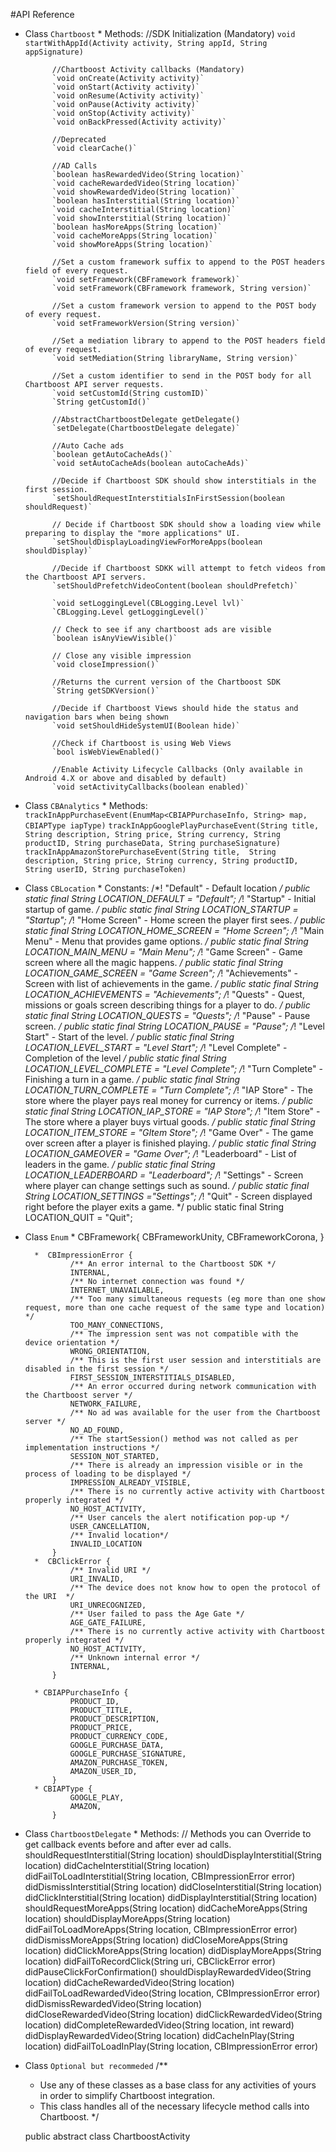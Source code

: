 #API Reference

* Class 
	`Chartboost`
		* Methods:
			//SDK Initialization (Mandatory)
			`void startWithAppId(Activity activity, String appId, String appSignature)`

			//Chartboost Activity callbacks (Mandatory)
			`void onCreate(Activity activity)`			
			`void onStart(Activity activity)`			
			`void onResume(Activity activity)`			
			`void onPause(Activity activity)`			
			`void onStop(Activity activity)`			
			`void onBackPressed(Activity activity)`
			
			//Deprecated
			`void clearCache()`
			
			//AD Calls
			`boolean hasRewardedVideo(String location)`
			`void cacheRewardedVideo(String location)`
			`void showRewardedVideo(String location)`
			`boolean hasInterstitial(String location)`
			`void cacheInterstitial(String location)`
			`void showInterstitial(String location)`
			`boolean hasMoreApps(String location)`
			`void cacheMoreApps(String location)`
			`void showMoreApps(String location)`

			//Set a custom framework suffix to append to the POST headers field of every request.
			`void setFramework(CBFramework framework)`
			`void setFramework(CBFramework framework, String version)`

			//Set a custom framework version to append to the POST body of every request.
			`void setFrameworkVersion(String version)`

			//Set a mediation library to append to the POST headers field of every request.
			`void setMediation(String libraryName, String version)`

			//Set a custom identifier to send in the POST body for all Chartboost API server requests.
			`void setCustomId(String customID)`
			`String getCustomId()`

			//AbstractChartboostDelegate getDelegate()
			`setDelegate(ChartboostDelegate delegate)`

			//Auto Cache ads
			`boolean getAutoCacheAds()`
			`void setAutoCacheAds(boolean autoCacheAds)`

			//Decide if Chartboost SDK should show interstitials in the first session.
			`setShouldRequestInterstitialsInFirstSession(boolean shouldRequest)`

			// Decide if Chartboost SDK should show a loading view while preparing to display the "more applications" UI.
			`setShouldDisplayLoadingViewForMoreApps(boolean shouldDisplay)`

			//Decide if Chartboost SDKK will attempt to fetch videos from the Chartboost API servers.
			`setShouldPrefetchVideoContent(boolean shouldPrefetch)`

			`void setLoggingLevel(CBLogging.Level lvl)`
			`CBLogging.Level getLoggingLevel()`

			// Check to see if any chartboost ads are visible
			`boolean isAnyViewVisible()`

            // Close any visible impression
            `void closeImpression()`

            //Returns the current version of the Chartboost SDK
            `String getSDKVersion()`

            //Decide if Chartboost Views should hide the status and navigation bars when being shown
            `void setShouldHideSystemUI(Boolean hide)`

            //Check if Chartboost is using Web Views
            `bool isWebViewEnabled()`

            //Enable Activity Lifecycle Callbacks (Only available in Android 4.X or above and disabled by default)
            `void setActivityCallbacks(boolean enabled)`

* Class
	`CBAnalytics`
		* Methods:
			`trackInAppPurchaseEvent(EnumMap<CBIAPPurchaseInfo, String> map, CBIAPType iapType)`
			`trackInAppGooglePlayPurchaseEvent(String title, 
									 String description,
				 					 String price,
									 String currency,
									 String productID,
									 String purchaseData,
									 String purchaseSignature)`
			`trackInAppAmazonStorePurchaseEvent(String title, 
									 String description,
				 					 String price,
									 String currency,
									 String productID,
									 String userID,
									 String purchaseToken)`

* Class 
	`CBLocation`
		* Constants:
				/*! "Default" - Default location */
				public static final String LOCATION_DEFAULT = "Default";
				/*! "Startup" - Initial startup of game. */
				public static final String LOCATION_STARTUP = "Startup";
				/*! "Home Screen" - Home screen the player first sees. */
				public static final String LOCATION_HOME_SCREEN = "Home Screen";
				/*! "Main Menu" - Menu that provides game options. */
				public static final String LOCATION_MAIN_MENU = "Main Menu";
				/*! "Game Screen" - Game screen where all the magic happens. */
				public static final String LOCATION_GAME_SCREEN = "Game Screen";
				/*! "Achievements" - Screen with list of achievements in the game. */
				public static final String LOCATION_ACHIEVEMENTS = "Achievements";
				/*! "Quests" - Quest, missions or goals screen describing things for a player to do. */
				public static final String LOCATION_QUESTS = "Quests";
				/*!  "Pause" - Pause screen. */
				public static final String LOCATION_PAUSE = "Pause";
				/*! "Level Start" - Start of the level. */
				public static final String LOCATION_LEVEL_START = "Level Start";
				/*! "Level Complete" - Completion of the level */
				public static final String LOCATION_LEVEL_COMPLETE = "Level Complete";
				/*! "Turn Complete" - Finishing a turn in a game. */
				public static final String LOCATION_TURN_COMPLETE = "Turn Complete";
				/*! "IAP Store" - The store where the player pays real money for currency or items. */
				public static final String LOCATION_IAP_STORE = "IAP Store";
				/*! "Item Store" - The store where a player buys virtual goods. */
				public static final String LOCATION_ITEM_STORE = "GItem Store";
				/*! "Game Over" - The game over screen after a player is finished playing. */
				public static final String LOCATION_GAMEOVER = "Game Over";
				/*! "Leaderboard" - List of leaders in the game. */
				public static final String LOCATION_LEADERBOARD = "Leaderboard";
				/*! "Settings" - Screen where player can change settings such as sound. */
				public static final String LOCATION_SETTINGS ="Settings";
				/*! "Quit" - Screen displayed right before the player exits a game. */
				public static final String LOCATION_QUIT = "Quit";									 

* Class
	`Enum`
		* CBFramework{
	    		CBFrameworkUnity,
	    		CBFrameworkCorona,
			}

		*  CBImpressionError {
				/** An error internal to the Chartboost SDK */
				INTERNAL,
				/** No internet connection was found */
				INTERNET_UNAVAILABLE,
				/** Too many simultaneous requests (eg more than one show request, more than one cache request of the same type and location) */
				TOO_MANY_CONNECTIONS,
				/** The impression sent was not compatible with the device orientation */
				WRONG_ORIENTATION,
				/** This is the first user session and interstitials are disabled in the first session */
				FIRST_SESSION_INTERSTITIALS_DISABLED,
				/** An error occurred during network communication with the Chartboost server */
				NETWORK_FAILURE,
				/** No ad was available for the user from the Chartboost server */
				NO_AD_FOUND,
				/** The startSession() method was not called as per implementation instructions */
				SESSION_NOT_STARTED,
				/** There is already an impression visible or in the process of loading to be displayed */
				IMPRESSION_ALREADY_VISIBLE,
				/** There is no currently active activity with Chartboost properly integrated */
				NO_HOST_ACTIVITY,
				/** User cancels the alert notification pop-up */
			    USER_CANCELLATION,
			    /** Invalid location*/
			    INVALID_LOCATION
			}
		*  CBClickError {
				/** Invalid URI */
				URI_INVALID,
				/** The device does not know how to open the protocol of the URI  */
				URI_UNRECOGNIZED,
				/** User failed to pass the Age Gate */
				AGE_GATE_FAILURE,
				/** There is no currently active activity with Chartboost properly integrated */
				NO_HOST_ACTIVITY,
				/** Unknown internal error */
				INTERNAL,
			}	

		* CBIAPPurchaseInfo {
				PRODUCT_ID,
				PRODUCT_TITLE,
				PRODUCT_DESCRIPTION,
				PRODUCT_PRICE,
				PRODUCT_CURRENCY_CODE,
				GOOGLE_PURCHASE_DATA,
				GOOGLE_PURCHASE_SIGNATURE,
				AMAZON_PURCHASE_TOKEN,
				AMAZON_USER_ID,
			}
		* CBIAPType {
				GOOGLE_PLAY,
				AMAZON,
			}	


* Class 
	`ChartboostDelegate`
		* Methods:
			// Methods you can Override to get callback events before and after ever ad calls.
			shouldRequestInterstitial(String location)
			shouldDisplayInterstitial(String location)
			didCacheInterstitial(String location)
			didFailToLoadInterstitial(String location, CBImpressionError error)
			didDismissInterstitial(String location)
			didCloseInterstitial(String location)
			didClickInterstitial(String location)
			didDisplayInterstitial(String location)
			shouldRequestMoreApps(String location)
			didCacheMoreApps(String location)
			shouldDisplayMoreApps(String location)
			didFailToLoadMoreApps(String location, CBImpressionError error)
			didDismissMoreApps(String location)
			didCloseMoreApps(String location)
			didClickMoreApps(String location)
			didDisplayMoreApps(String location)
			didFailToRecordClick(String uri, CBClickError error)
			didPauseClickForConfirmation()
			shouldDisplayRewardedVideo(String location)
			didCacheRewardedVideo(String location)
			didFailToLoadRewardedVideo(String location, CBImpressionError error)
			didDismissRewardedVideo(String location)
			didCloseRewardedVideo(String location)
			didClickRewardedVideo(String location)
			didCompleteRewardedVideo(String location, int reward)
			didDisplayRewardedVideo(String location)
			didCacheInPlay(String location)
			didFailToLoadInPlay(String location, CBImpressionError error)


* Class
	`Optional but recommeded`
	/**
	 * Use any of these classes as a base class for any activities of yours in order to simplify Chartboost integration.
	 * This class handles all of the necessary lifecycle method calls into Chartboost.
	 */

	public abstract class ChartboostActivity 

